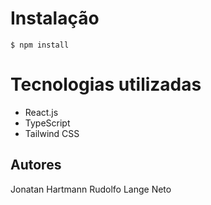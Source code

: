 # Instalação

```$ npm install```

# Tecnologias utilizadas

- React.js
- TypeScript
- Tailwind CSS

## Autores

Jonatan Hartmann
Rudolfo Lange Neto
